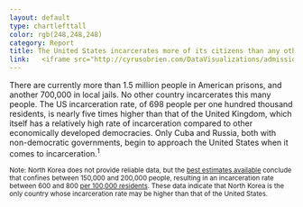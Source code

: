 ```yaml
---
layout: default
type: chartlefttall
color: rgb(248,248,248)
category: Report
title: The United States incarcerates more of its citizens than any other country.
link:   <iframe src="http://cyrusobrien.com/DataVisualizations/admissions.html" frameborder='0' scrolling = 'no'></iframe>
---
```

There are currently more than 1.5 million people in American prisons, and another 700,000 in local jails.
No other country incarcerates this many people. The US incarceration rate, of 698 people per one
hundred thousand residents, is nearly five times higher than that of the United Kingdom, which itself
has a relatively high rate of incarceration compared to other economically developed democracies.
Only Cuba and Russia, both with non-democratic governments, begin to approach
the United States when it comes to incarceration.<sup>1<sup>

<small>Note: North Korea does not provide reliable data, but the
[best estimates available](https://www.hrnk.org/uploads/pdfs/HRNK_HiddenGulag2_Web_5-18.pdf)
conclude that confines between 150,000 and 200,000 people, resulting in
 an incarceration rate between 600 and 800 [per 100,000 residents](http://data.worldbank.org/indicator/SP.POP.TOTL).
These data indicate that North Korea is the
only country whose incarceration rate may be higher than that of the
United States.<small>